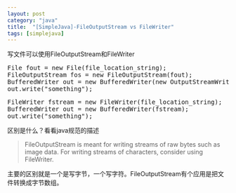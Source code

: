 ```yaml
---
layout: post
category: "java"
title:  "[SimpleJava]-FileOutputStream vs FileWriter"
tags: [simplejava]
---
```

写文件可以使用FileOutputStream和FileWriter

<pre>
File fout = new File(file_location_string);
FileOutputStream fos = new FileOutputStream(fout);
BufferedWriter out = new BufferedWriter(new OutputStreamWriter(fos));
out.write("something");
</pre>

<pre>
FileWriter fstream = new FileWriter(file_location_string);
BufferedWriter out = new BufferedWriter(fstream);
out.write("something");
</pre>

区别是什么？看看java规范的描述
>FileOutputStream is meant for writing streams of raw bytes such as image data. For writing streams of characters, consider using FileWriter.

主要的区别就是一个是写字节，一个写字符。FileOutputStream有个应用是把文件转换成字节数组。
